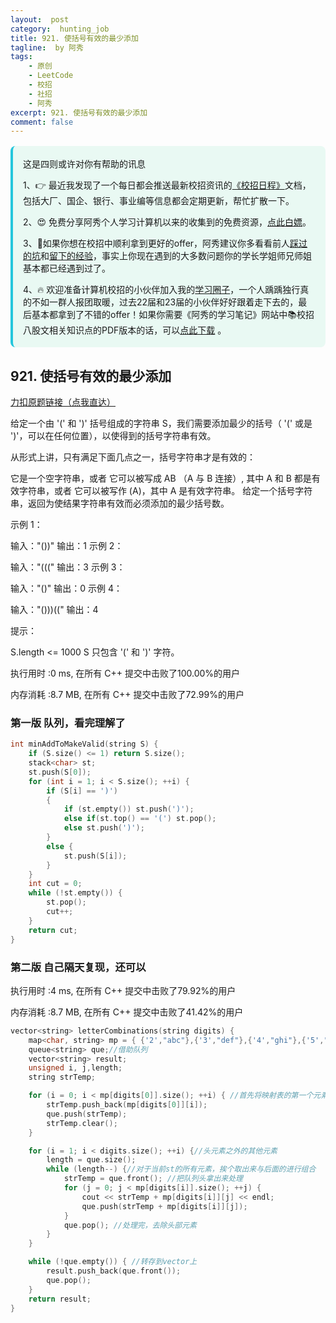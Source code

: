 ```yaml
---
layout:  post
category:  hunting_job
title: 921. 使括号有效的最少添加
tagline:  by 阿秀
tags:
    - 原创
    - LeetCode
    - 校招
    - 社招
    - 阿秀
excerpt: 921. 使括号有效的最少添加
comment: false
---
```






<div style="border-color: #24C6DC;
            background-color: #e9f9f3;         
            margin: 1rem 0;
        padding: .25rem 1rem;
        border-left-width: .3rem;
        border-left-style: solid;
        border-radius: .5rem;
        color: inherit;">
  <p>这是四则或许对你有帮助的讯息</p>
  <p>1、👉 最近我发现了一个每日都会推送最新校招资讯的<a style="text-decoration: underline" href="https://flowus.cn/ee50d5eb-3cd5-4f74-880e-95b215dd4ff2" target="_blank">《校招日程》</a>文档，包括大厂、国企、银行、事业编等信息都会定期更新，帮忙扩散一下。</p>  
  <p>2、😍
    免费分享阿秀个人学习计算机以来的收集到的免费资源，<a style="text-decoration: underline" href="/notes/07-resources/01-free/01-introduce.html" target="_blank">点此白嫖</a>。
  </p>
  <p>3、🚀如果你想在校招中顺利拿到更好的offer，阿秀建议你多看看前人<a style="text-decoration: underline" href="https://www.yuque.com/tuobaaxiu/httmmc/npg1k81zeq4wfpyz" target="_blank">踩过的坑</a>和<a style="text-decoration: underline"  target="_blank" href="https://www.yuque.com/tuobaaxiu/httmmc/gge9ppd0mbu2d3dp">留下的经验</a>，事实上你现在遇到的大多数问题你的学长学姐师兄师姐基本都已经遇到过了。
  </p>
  <p>4、🔥 欢迎准备计算机校招的小伙伴加入我的<a  style="text-decoration: underline" href="https://www.yuque.com/tuobaaxiu/httmmc/xg0otqvc17wfx4u9" target="_blank">学习圈子</a>，一个人踽踽独行真的不如一群人报团取暖，过去22届和23届的小伙伴好好跟着走下去的，最后基本都拿到了不错的offer！如果你需要《阿秀的学习笔记》网站中📚︎校招八股文相关知识点的PDF版本的话，可以<a style="text-decoration: underline" href="/notes/08-other/02-question.html#_5、如何下载阿秀的学习笔记内容pdf版本" target="_blank">点此下载</a> 。</p>   </div>




## 921. 使括号有效的最少添加

[力扣原题链接（点我直达）](https://leetcode-cn.com/problems/minimum-add-to-make-parentheses-valid/)

给定一个由 '(' 和 ')' 括号组成的字符串 S，我们需要添加最少的括号（ '(' 或是 ')'，可以在任何位置），以使得到的括号字符串有效。

从形式上讲，只有满足下面几点之一，括号字符串才是有效的：

它是一个空字符串，或者
它可以被写成 AB （A 与 B 连接）, 其中 A 和 B 都是有效字符串，或者
它可以被写作 (A)，其中 A 是有效字符串。
给定一个括号字符串，返回为使结果字符串有效而必须添加的最少括号数。



示例 1：

输入："())"
输出：1
示例 2：

输入："((("
输出：3
示例 3：

输入："()"
输出：0
示例 4：

输入："()))(("
输出：4


提示：

S.length <= 1000
S 只包含 '(' 和 ')' 字符。



执行用时 :0 ms, 在所有 C++ 提交中击败了100.00%的用户

内存消耗 :8.7 MB, 在所有 C++ 提交中击败了72.99%的用户



### 第一版  队列，看完理解了

```C++
int minAddToMakeValid(string S) {
	if (S.size() <= 1) return S.size();
	stack<char> st;
	st.push(S[0]);
	for (int i = 1; i < S.size(); ++i) {
		if (S[i] == ')')	
		{
			if (st.empty()) st.push(')');
			else if(st.top() == '(') st.pop(); 
			else st.push(')');
		}
		else { 
			st.push(S[i]);
		}
	}
	int cut = 0;
	while (!st.empty()) {
		st.pop();
		cut++;
	}
	return cut;
}

```



### 第二版  自己隔天复现，还可以

执行用时 :4 ms, 在所有 C++ 提交中击败了79.92%的用户

内存消耗 :8.7 MB, 在所有 C++ 提交中击败了41.42%的用户



```C++
vector<string> letterCombinations(string digits) {
	map<char, string> mp = { {'2',"abc"},{'3',"def"},{'4',"ghi"},{'5',"jkl"},{'6',"mno"},{'7',"pqrs"},{'8',"tuv"},{'9',"wxyz"} };//建立映射
	queue<string> que;//借助队列
	vector<string> result;
	unsigned i, j,length;
	string strTemp;

	for (i = 0; i < mp[digits[0]].size(); ++i) { //首先将映射表的第一个元素的内容导入进去
		strTemp.push_back(mp[digits[0]][i]);
		que.push(strTemp);
		strTemp.clear();
	}

	for (i = 1; i < digits.size(); ++i) {//头元素之外的其他元素
		length = que.size();
		while (length--) {//对于当前st的所有元素，挨个取出来与后面的进行组合
			strTemp = que.front(); //把队列头拿出来处理
			for (j = 0; j < mp[digits[i]].size(); ++j) {
				cout << strTemp + mp[digits[i]][j] << endl;
				que.push(strTemp + mp[digits[i]][j]);
			}
			que.pop(); //处理完，去除头部元素
		}
	}

	while (!que.empty()) { //转存到vector上
		result.push_back(que.front());
		que.pop();
	}
	return result;
}

```

<p id="验证栈序列"></p>

